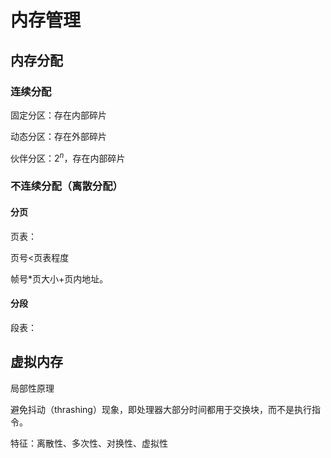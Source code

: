 # 内存管理

## 内存分配

### 连续分配

固定分区：存在内部碎片

动态分区：存在外部碎片

伙伴分区：$2^n$，存在内部碎片

### 不连续分配（离散分配）

#### 分页

页表：

页号&lt;页表程度

帧号*页大小+页内地址。

#### 分段

段表：

## 虚拟内存

局部性原理

避免抖动（thrashing）现象，即处理器大部分时间都用于交换块，而不是执行指令。

特征：离散性、多次性、对换性、虚拟性